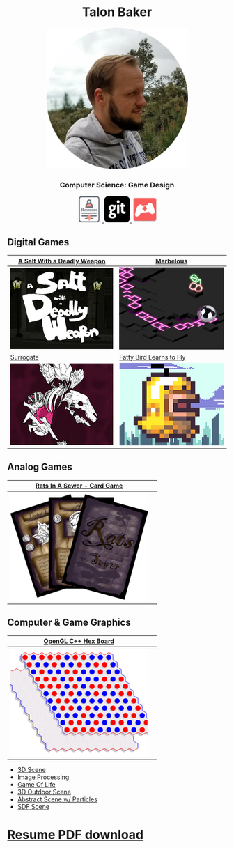 <head>
	<link rel="icon" href="/images/faviconImage.png">
</head>
<h1 align="center">
  	Talon Baker
</h1>
<p align="center">
  <a href="/resume">
    <img
      alt="talonImg"
      src="/images/talonImage.png"
      width="325"
      height="325"
    />
  </a>
</p>
<h3 align="center">
	Computer Science: Game Design
</h3>

<p align="center">
  <a href="/resume">
    <img
      alt="resumeImg"
      src="/images/cv128x128.png"
      width="60"
      height="60"
    />
  </a>
  <a href="https://github.com/tebaker">
    <img
      alt="gitImg"
      src="/images/git128x128.png"
      width="60"
      height="60"
    />
  </a>
  <a href="https://tebaker.itch.io/">
    <img
      alt="irchImg"
      src="/images/itch128x128.png"
      width="60"
      height="60"
    />
  </a>
</p>

## Digital Games

| [A Salt With a Deadly Weapon](https://tebaker.itch.io/salt) | [Marbelous](http://marbelous.bitballoon.com/) |
| - | - |
| ![aswadwScreenshot](/images/aswadwImage.png) | ![fattyBirdScreenshot](/images/marbelousImage.png) |
| [Surrogate](https://tebaker.itch.io/surrogate) | [Fatty Bird Learns to Fly](https://tebaker.itch.io/bakerrunner) |
| ![surrogateScreenshot](/images/surrogateImage.png) | ![fattyBirdScreenshot](/images/fattyBirdImage.png) |

## Analog Games

| [Rats In A Sewer - Card Game](/boardGames/RatsInASewer) | |
| - | - |
| ![ratsInASewerScreenshot](/images/riasImage.png) | |

## Computer & Game Graphics

| [OpenGL C++ Hex Board](https://github.com/tebaker/HexBoard) | |
| - | - |
| ![hexBoardScreenshot](/images/hexBoardImage.png) | |

* [3D Scene](tebaker.github.io/hw1/partA.html)
* [Image Processing](tebaker.github.io/hw1/partB.html)
* [Game Of Life](tebaker.github.io/hw1/partC.html)
* [3D Outdoor Scene](tebaker.github.io/hw2/partA.html)
* [Abstract Scene w/ Particles](tebaker.github.io/hw2/partB.html)
* [SDF Scene](tebaker.github.io/hw3/partB.html)

# [Resume PDF download](tebaker.github.io/resume)
